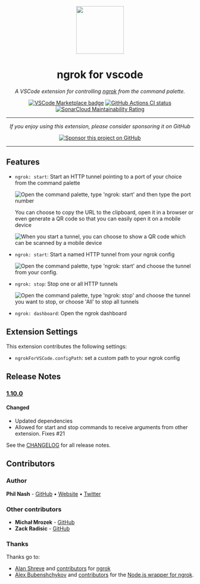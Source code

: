 <div style="text-align:center" align="center">
  <img src="images/icon.png" height="128" width="128">
  <h1>ngrok for vscode</h1>
  <p><em>A VSCode extension for controlling <a href="https://ngrok.com/">ngrok</a> from the command palette.</em></p>
  <p>
    <a href="https://marketplace.visualstudio.com/items?itemName=philnash.ngrok-for-vscode"><img src="https://vsmarketplacebadge.apphb.com/version-short/philnash.ngrok-for-vscode.svg?label=ngrok%20for%20VSCode&color=blue&logo=visual-studio-code" alt="VSCode Marketplace badge" /></a>
    <a href="https://github.com/philnash/ngrok-for-vscode/actions"><img src="https://img.shields.io/github/workflow/status/philnash/ngrok-for-vscode/Tests.svg?logo=github&label=Tests" alt="GitHub Actions CI status" /></a>
    <a href="https://sonarcloud.io/summary/new_code?id=philnash_ngrok-for-vscode"><img src="https://sonarcloud.io/api/project_badges/measure?project=philnash_ngrok-for-vscode&metric=sqale_rating" alt="SonarCloud Maintainability Rating" /></a>
  </p>
  <hr />
  <p><em>If you enjoy using this extension, please consider sponsoring it on GitHub</em></p>
  <p><a href="https://github.com/sponsors/philnash"><img src="https://img.shields.io/badge/Sponsor%20this%20project%20on%20GitHub-%E2%9D%A4%EF%B8%8F-blue" alt="Sponsor this project on GitHub" /></a></p>
  <hr />
</div>

## Features

- `ngrok: start`: Start an HTTP tunnel pointing to a port of your choice from the command palette

  ![Open the command palette, type 'ngrok: start' and then type the port number](images/start.gif)

  You can choose to copy the URL to the clipboard, open it in a browser or even generate a QR code so that you can easily open it on a mobile device

  ![When you start a tunnel, you can choose to show a QR code which can be scanned by a mobile device](images/start-qr.gif)

- `ngrok: start`: Start a named HTTP tunnel from your ngrok config

  ![Open the command palette, type 'ngrok: start' and choose the tunnel from your config.](images/start-named.gif)

- `ngrok: stop`: Stop one or all HTTP tunnels

  ![Open the command palette, type 'ngrok: stop' and choose the tunnel you want to stop, or choose 'All' to stop all tunnels](images/stop.gif)

- `ngrok: dashboard`: Open the ngrok dashboard

## Extension Settings

This extension contributes the following settings:

- `ngrokForVSCode.configPath`: set a custom path to your ngrok config

## Release Notes

### [1.10.0](https://github.com/philnash/ngrok-for-vscode/compare/v1.9.2...1.10.0)
#### Changed

- Updated dependencies
- Allowed for start and stop commands to receive arguments from other extension. Fixes #21

See the [CHANGELOG](CHANGELOG.md) for all release notes.

## Contributors

### Author

**Phil Nash** - [GitHub](https://github.com/philnash) • [Website](https://philna.sh) • [Twitter](https://twitter.com/philnash)

### Other contributors

- **Michał Mrozek** - [GitHub](https://github.com/Michsior14)
- **Zack Radisic** - [GitHub](https://github.com/zackradisic)

### Thanks

Thanks go to:

- [Alan Shreve](https://github.com/inconshreveable) and [contributors](https://github.com/inconshreveable/ngrok/graphs/contributors) for [ngrok](https://ngrok.com)
- [Alex Bubenshchykov](https://github.com/bubenshchykov) and [contributors](https://github.com/bubenshchykov/ngrok/graphs/contributors) for the [Node.js wrapper for ngrok](https://github.com/bubenshchykov/ngrok).
